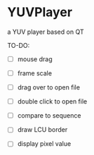 # YUVPlayer

a YUV player based on QT



TO-DO:

- [ ] mouse drag
- [ ] frame scale
- [ ] drag over to open file
- [ ] double click to open file
- [ ] compare to sequence
- [ ] draw LCU border
- [ ] display pixel value

